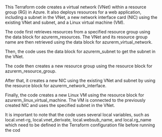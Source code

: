 This Terraform code creates a virtual network (VNet) within a resource group (RG) in Azure. It also deploys resources for a web application, including a subnet in the VNet, a new network interface card (NIC) using the existing VNet and subnet, and a Linux virtual machine (VM).

The code first retrieves resources from a specified resource group using the data block for azurerm_resources. The VNet and its resource group name are then retrieved using the data block for azurerm_virtual_network.

Then, the code uses the data block for azurerm_subnet to get the subnet in the VNet.

The code then creates a new resource group using the resource block for azurerm_resource_group.

After that, it creates a new NIC using the existing VNet and subnet by using the resource block for azurerm_network_interface.

Finally, the code creates a new Linux VM using the resource block for azurerm_linux_virtual_machine. The VM is connected to the previously created NIC and uses the specified subnet in the VNet.

It is important to note that the code uses several local variables, such as local.vnet-rg, local.vnet_derivate, local.websub_name, and local.rg_name which need to be defined in the Terraform configuration file before running the cod
